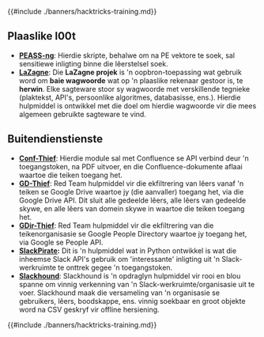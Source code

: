 {{#include ./banners/hacktricks-training.md}}

## **Plaaslike l00t**

- [**PEASS-ng**](https://github.com/carlospolop/PEASS-ng): Hierdie skripte, behalwe om na PE vektore te soek, sal sensitiewe inligting binne die lêerstelsel soek.
- [**LaZagne**](https://github.com/AlessandroZ/LaZagne): Die **LaZagne projek** is 'n oopbron-toepassing wat gebruik word om **baie wagwoorde** wat op 'n plaaslike rekenaar gestoor is, te **herwin**. Elke sagteware stoor sy wagwoorde met verskillende tegnieke (plaktekst, API's, persoonlike algoritmes, databasisse, ens.). Hierdie hulpmiddel is ontwikkel met die doel om hierdie wagwoorde vir die mees algemeen gebruikte sagteware te vind.

## **Buitendienstienste**

- [**Conf-Thief**](https://github.com/antman1p/Conf-Thief): Hierdie module sal met Confluence se API verbind deur 'n toegangstoken, na PDF uitvoer, en die Confluence-dokumente aflaai waartoe die teiken toegang het.
- [**GD-Thief**](https://github.com/antman1p/GD-Thief): Red Team hulpmiddel vir die ekfiltrering van lêers vanaf 'n teiken se Google Drive waartoe jy (die aanvaller) toegang het, via die Google Drive API. Dit sluit alle gedeelde lêers, alle lêers van gedeelde skywe, en alle lêers van domein skywe in waartoe die teiken toegang het.
- [**GDir-Thief**](https://github.com/antman1p/GDir-Thief): Red Team hulpmiddel vir die ekfiltrering van die teikenorganisasie se Google People Directory waartoe jy toegang het, via Google se People API.
- [**SlackPirate**](https://github.com/emtunc/SlackPirate)**:** Dit is 'n hulpmiddel wat in Python ontwikkel is wat die inheemse Slack API's gebruik om 'interessante' inligting uit 'n Slack-werkruimte te onttrek gegee 'n toegangstoken.
- [**Slackhound**](https://github.com/BojackThePillager/Slackhound): Slackhound is 'n opdraglyn hulpmiddel vir rooi en blou spanne om vinnig verkenning van 'n Slack-werkruimte/organisasie uit te voer. Slackhound maak die versameling van 'n organisasie se gebruikers, lêers, boodskappe, ens. vinnig soekbaar en groot objekte word na CSV geskryf vir offline hersiening.

{{#include ./banners/hacktricks-training.md}}
